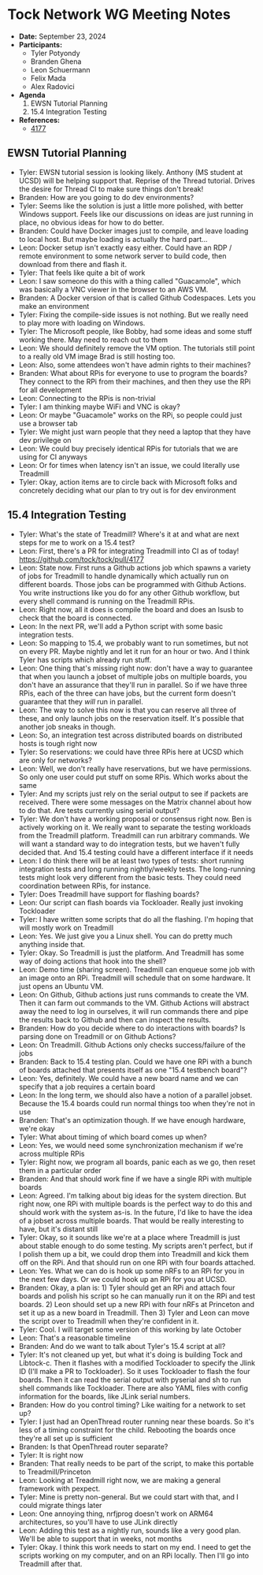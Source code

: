 # Tock Network WG Meeting Notes

- **Date:** September 23, 2024
- **Participants:**
    - Tyler Potyondy
    - Branden Ghena
    - Leon Schuermann
    - Felix Mada
    - Alex Radovici
- **Agenda**
    1. EWSN Tutorial Planning
    2. 15.4 Integration Testing
- **References:**
    - [4177](https://github.com/tock/tock/pull/4177)


## EWSN Tutorial Planning
 * Tyler: EWSN tutorial session is looking likely. Anthony (MS student at UCSD) will be helping support that. Reprise of the Thread tutorial. Drives the desire for Thread CI to make sure things don't break!
 * Branden: How are you going to do dev environments?
 * Tyler: Seems like the solution is just a little more polished, with better Windows support. Feels like our discussions on ideas are just running in place, no obvious ideas for how to do better.
 * Branden: Could have Docker images just to compile, and leave loading to local host. But maybe loading is actually the hard part...
 * Leon: Docker setup isn't exactly easy either. Could have an RDP / remote environment to some network server to  build code, then download from there and flash it.
 * Tyler: That feels like quite a bit of work
 * Leon: I saw someone do this with a thing called "Guacamole", which was basically a VNC viewer in the browser to an AWS VM.
 * Branden: A Docker version of that is called Github Codespaces. Lets you make an environment
 * Tyler: Fixing the compile-side issues is not nothing. But we really need to play more with loading on Windows.
 * Tyler: The Microsoft people, like Bobby, had some ideas and some stuff working there. May need to reach out to them
 * Leon: We should definitely remove the VM option. The tutorials still point to a really old VM image Brad is still hosting too.
 * Leon: Also, some attendees won't have admin rights to their machines?
 * Branden: What about RPis for everyone to use to program the boards? They connect to the RPi from their machines, and then they use the RPi for all development
 * Leon: Connecting to the RPis is non-trivial
 * Tyler: I am thinking maybe WiFi and VNC is okay?
 * Leon: Or maybe "Guacamole" works on the RPi, so people could just use a browser tab
 * Tyler: We might just warn people that they need a laptop that they have dev privilege on
 * Leon: We could buy precisely identical RPis for tutorials that we are using for CI anyways
 * Leon: Or for times when latency isn't an issue, we could literally use Treadmill
 * Tyler: Okay, action items are to circle back with Microsoft folks and concretely deciding what our plan to try out is for dev environment


## 15.4 Integration Testing
 * Tyler: What's the state of Treadmill? Where's it at and what are next steps for me to work on a 15.4 test?
 * Leon: First, there's a PR for integrating Treadmill into CI as of today! https://github.com/tock/tock/pull/4177
 * Leon: State now. First runs a Github actions job which spawns a variety of jobs for Treadmill to handle dynamically which actually run on different boards. Those jobs can be programmed with Github Actions. You write instructions like you do for any other Github workflow, but every shell command is running on the Treadmill RPis.
 * Leon: Right now, all it does is compile the board and does an lsusb to check that the board is connected.
 * Leon: In the next PR, we'll add a Python script with some basic integration tests.
 * Leon: So mapping to 15.4, we probably want to run sometimes, but not on every PR. Maybe nightly and let it run for an hour or two. And I think Tyler has scripts which already run stuff.
 * Leon: One thing that's missing right now: don't have a way to guarantee that when you launch a jobset of multiple jobs on multiple boards, you don't have an assurance that they'll run in parallel. So if we have three RPis, each of the three can have jobs, but the current form doesn't guarantee that they _will_ run in parallel.
 * Leon: The way to solve this now is that you can reserve all three of these, and only launch jobs on the reservation itself. It's possible that another job sneaks in though.
 * Leon: So, an integration test across distributed boards on distributed hosts is tough right now
 * Tyler: So reservations: we could have three RPis here at UCSD which are only for networks?
 * Leon: Well, we don't really have reservations, but we have permissions. So only one user could put stuff on some RPis. Which works about the same
 * Tyler: And my scripts just rely on the serial output to see if packets are received. There were some messages on the Matrix channel about how to do that. Are tests currently using serial output?
 * Tyler: We don't have a working proposal or consensus right now. Ben is actively working on it. We really want to separate the testing workloads from the Treadmill platform. Treadmill can run arbitrary commands. We will want a standard way to do integration tests, but we haven't fully decided that. And 15.4 testing could have a different interface if it needs
 * Leon: I do think there will be at least two types of tests: short running integration tests and long running nightly/weekly tests. The long-running tests might look very different from the basic tests. They could need coordination between RPis, for instance.
 * Tyler: Does Treadmill have support for flashing boards?
 * Leon: Our script can flash boards via Tockloader. Really just invoking Tockloader
 * Tyler: I have written some scripts that do all the flashing. I'm hoping that will mostly work on Treadmill
 * Leon: Yes. We just give you a Linux shell. You can do pretty much anything inside that.
 * Tyler: Okay. So Treadmill is just the platform. And Treadmill has some way of doing actions that hook into the shell?
 * Leon: Demo time (sharing screen). Treadmill can enqueue some job with an image onto an RPi. Treadmill will schedule that on some hardware. It just opens an Ubuntu VM.
 * Leon: On Github, Github actions just runs commands to create the VM. Then it can farm out commands to the VM. Github Actions will abstract away the need to log in ourselves, it will run commands there and pipe the results back to Github and then can inspect the results.
 * Branden: How do you decide where to do interactions with boards? Is parsing done on Treadmill or on Github Actions?
 * Leon: On Treadmill. Github Actions only checks success/failure of the jobs
 * Branden: Back to 15.4 testing plan. Could we have one RPi with a bunch of boards attached that presents itself as one "15.4 testbench board"?
 * Leon: Yes, definitely. We could have a new board name and we can specify that a job requires a certain board
 * Leon: In the long term, we should also have a notion of a parallel jobset. Because the 15.4 boards could run normal things too when they're not in use
 * Branden: That's an optimization though. If we have enough hardware, we're okay
 * Tyler: What about timing of which board comes up when?
 * Leon: Yes, we would need some synchronization mechanism if we're across multiple RPis
 * Tyler: Right now, we program all boards, panic each as we go, then reset them in a particular order
 * Branden: And that should work fine if we have a single RPi with multiple boards
 * Leon: Agreed. I'm talking about big ideas for the system direction. But right now, one RPi with multiple boards is the perfect way to do this and should work with the system as-is. In the future, I'd like to have the idea of a jobset across multiple boards. That would be really interesting to have, but it's distant still
 * Tyler: Okay, so it sounds like we're at a place where Treadmill is just about stable enough to do some testing. My scripts aren't perfect, but if I polish them up a bit, we could drop them into Treadmill and kick them off on the RPi. And that should run on one RPi with four boards attached.
 * Leon: Yes. What we can do is hook up some nRFs to an RPi for you in the next few days. Or we could hook up an RPi for you at UCSD.
 * Branden: Okay, a plan is: 1) Tyler should get an RPi and attach four boards and polish his script so he can manually run it on the RPi and test boards. 2) Leon should set up a new RPi with four nRFs at Princeton and set it up as a new board in Treadmill. Then 3) Tyler and Leon can move the script over to Treadmill when they're confident in it.
 * Tyler: Cool. I will target some version of this working by late October
 * Leon: That's a reasonable timeline
 * Branden: And do we want to talk about Tyler's 15.4 script at all?
 * Tyler: It's not cleaned up yet, but what it's doing is building Tock and Libtock-c. Then it flashes with a modified Tockloader to specify the Jlink ID (I'll make a PR to Tockloader). So it uses Tockloader to flash the four boards. Then it can read the serial output with pyserial and sh to run shell commands like Tockloader. There are also YAML files with config information for the boards, like JLink serial numbers.
 * Branden: How do you control timing? Like waiting for a network to set up?
 * Tyler: I just had an OpenThread router running near these boards. So it's less of a timing constraint for the child. Rebooting the boards once they're all set up is sufficient
 * Branden: Is that OpenThread router separate?
 * Tyler: It is right now
 * Branden: That really needs to be part of the script, to make this portable to Treadmill/Princeton
 * Leon: Looking at Treadmill right now, we are making a general framework with pexpect.
 * Tyler: Mine is pretty non-general. But we could start with that, and I could migrate things later
 * Leon: One annoying thing, nrfjprog doesn't work on ARM64 architectures, so you'll have to use JLink directly
 * Leon: Adding this test as a nightly run, sounds like a very good plan. We'll be able to support that in weeks, not months
 * Tyler: Okay. I think this work needs to start on my end. I need to get the scripts working on my computer, and on an RPi locally. Then I'll go into Treadmill after that.
 
